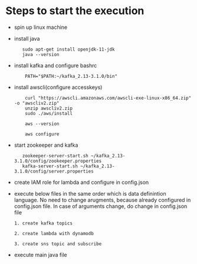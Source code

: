 Steps to start the execution
============================
*    spin up linux machine
*    install java
  
            sudo apt-get install openjdk-11-jdk
            java --version

*   install kafka and configure bashrc

            PATH="$PATH:~/kafka_2.13-3.1.0/bin"

*   install awscli(configure accesskeys)

            curl "https://awscli.amazonaws.com/awscli-exe-linux-x86_64.zip" -o "awscliv2.zip"
            unzip awscliv2.zip
            sudo ./aws/install

            aws --version

            aws configure

*    start zookeeper and kafka
  
            zookeeper-server-start.sh ~/kafka_2.13-3.1.0/config/zookeeper.properties
            kafka-server-start.sh ~/kafka_2.13-3.1.0/config/server.properties
     
*   create IAM role for lambda and configure in config.json
     
*   execute below files in the same order which is data definintion language.
    No need to change arugments, because already configured in config.json file.
    In case of arguments change, do change in config.json file

        1. create kafka topics 

        2. create lambda with dynamodb

        3. create sns topic and subscribe
          
*   execute main java file





